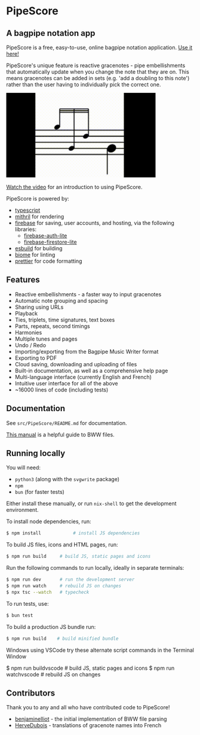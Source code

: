 # PipeScore

## A bagpipe notation app

PipeScore is a free, easy-to-use, online bagpipe notation application. [Use it here!](https://pipescore.web.app)

PipeScore's unique feature is reactive gracenotes - pipe embellishments that automatically update when you change the note that they are on. This means gracenotes can be added in sets (e.g. 'add a doubling to this note') rather than the user having to individually pick the correct one.

![GIF of reactive gracenote](dragging-gracenote.gif)

[Watch the video](https://pipescore.web.app/help) for an introduction to using PipeScore.

PipeScore is powered by:

- [typescript](https://www.typescriptlang.org)
- [mithril](https://mithril.js.org) for rendering
- [firebase](https://firebase.google.com) for saving, user accounts, and hosting, via the following libraries:
  - [firebase-auth-lite](https://github.com/samuelgozi/firebase-auth-lite)
  - [firebase-firestore-lite](https://github.com/samuelgozi/firebase-firestore-lite)
- [esbuild](https://github.com/evanw/esbuild) for building
- [biome](https://biomejs.dev) for linting
- [prettier](https://prettier.io) for code formatting

## Features

- Reactive embellishments - a faster way to input gracenotes
- Automatic note grouping and spacing
- Sharing using URLs
- Playback
- Ties, triplets, time signatures, text boxes
- Parts, repeats, second timings
- Harmonies
- Multiple tunes and pages
- Undo / Redo
- Importing/exporting from the Bagpipe Music Writer format
- Exporting to PDF
- Cloud saving, downloading and uploading of files
- Built-in documentation, as well as a comprehensive help page
- Multi-language interface (currently English and French)
- Intuitive user interface for all of the above
- ~16000 lines of code (including tests)

## Documentation

See `src/PipeScore/README.md` for documentation.

[This manual](http://bagpipe.ddg-hansa.com/Bagpipe_Reader.pdf) is a helpful guide to BWW files.

## Running locally

You will need:

- `python3` (along with the `svgwrite` package)
- `npm`
- `bun` (for faster tests)

Either install these manually, or run `nix-shell` to get the development environment.

To install node dependencies, run:

```bash
$ npm install            # install JS dependencies
```

To build JS files, icons and HTML pages, run:

```bash
$ npm run build     # build JS, static pages and icons
```

Run the following commands to run locally, ideally in separate terminals:

```bash
$ npm run dev       # run the development server
$ npm run watch     # rebuild JS on changes
$ npx tsc --watch   # typecheck
```

To run tests, use:

```bash
$ bun test
```

To build a production JS bundle run:

```bash
$ npm run build    # build minified bundle
```
Windows using VSCode try these alternate script commands in the Terminal Window

$ npm run buildvscode   # build JS, static pages and icons
$ npm run watchvscode   # rebuild JS on changes

## Contributors

Thank you to any and all who have contributed code to PipeScore!

- [benjaminelliot](https://github.com/benjaminelliot) - the initial implementation of BWW file parsing
- [HerveDubois](https://github.com/HervePierreDubois) - translations of gracenote names into French
